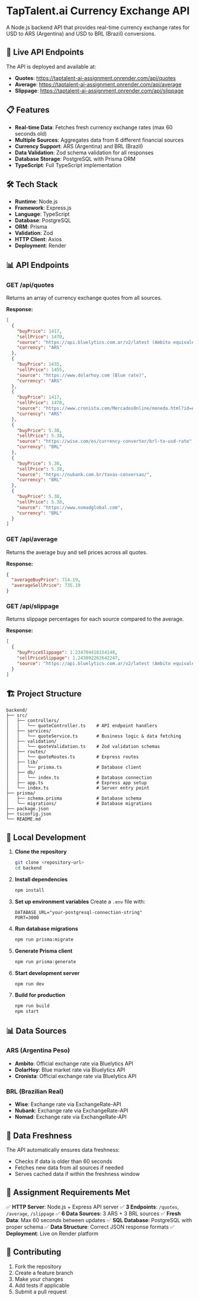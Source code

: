 # TapTalent.ai Currency Exchange API

A Node.js backend API that provides real-time currency exchange rates for USD to ARS (Argentina) and USD to BRL (Brazil) conversions.

## 🚀 Live API Endpoints

The API is deployed and available at:

- **Quotes**: https://taptalent-ai-assignment.onrender.com/api/quotes
- **Average**: https://taptalent-ai-assignment.onrender.com/api/average
- **Slippage**: https://taptalent-ai-assignment.onrender.com/api/slippage

## 📋 Features

- **Real-time Data**: Fetches fresh currency exchange rates (max 60 seconds old)
- **Multiple Sources**: Aggregates data from 6 different financial sources
- **Currency Support**: ARS (Argentina) and BRL (Brazil)
- **Data Validation**: Zod schema validation for all responses
- **Database Storage**: PostgreSQL with Prisma ORM
- **TypeScript**: Full TypeScript implementation

## 🛠️ Tech Stack

- **Runtime**: Node.js
- **Framework**: Express.js
- **Language**: TypeScript
- **Database**: PostgreSQL
- **ORM**: Prisma
- **Validation**: Zod
- **HTTP Client**: Axios
- **Deployment**: Render

## 📊 API Endpoints

### GET /api/quotes
Returns an array of currency exchange quotes from all sources.

**Response:**
```json
[
  {
    "buyPrice": 1417,
    "sellPrice": 1470,
    "source": "https://api.bluelytics.com.ar/v2/latest (Ambito equivalent)",
    "currency": "ARS"
  },
  {
    "buyPrice": 1435,
    "sellPrice": 1455,
    "source": "https://www.dolarhoy.com (Blue rate)",
    "currency": "ARS"
  },
  {
    "buyPrice": 1417,
    "sellPrice": 1470,
    "source": "https://www.cronista.com/MercadosOnline/moneda.html?id=ARSB (Official rate)",
    "currency": "ARS"
  },
  {
    "buyPrice": 5.38,
    "sellPrice": 5.38,
    "source": "https://wise.com/es/currency-converter/brl-to-usd-rate",
    "currency": "BRL"
  },
  {
    "buyPrice": 5.38,
    "sellPrice": 5.38,
    "source": "https://nubank.com.br/taxas-conversao/",
    "currency": "BRL"
  },
  {
    "buyPrice": 5.38,
    "sellPrice": 5.38,
    "source": "https://www.nomadglobal.com",
    "currency": "BRL"
  }
]
```

### GET /api/average
Returns the average buy and sell prices across all quotes.

**Response:**
```json
{
  "averageBuyPrice": 714.19,
  "averageSellPrice": 735.19
}
```

### GET /api/slippage
Returns slippage percentages for each source compared to the average.

**Response:**
```json
[
  {
    "buyPriceSlippage": 1.234704418154148,
    "sellPriceSlippage": 1.243892262642247,
    "source": "https://api.bluelytics.com.ar/v2/latest (Ambito equivalent)"
  }
]
```

## 🏗️ Project Structure

```
backend/
├── src/
│   ├── controllers/
│   │   └── quoteController.ts    # API endpoint handlers
│   ├── services/
│   │   └── quoteService.ts       # Business logic & data fetching
│   ├── validation/
│   │   └── quoteValidation.ts    # Zod validation schemas
│   ├── routes/
│   │   └── quoteRoutes.ts        # Express routes
│   ├── lib/
│   │   └── prisma.ts             # Database client
│   ├── db/
│   │   └── index.ts              # Database connection
│   ├── app.ts                    # Express app setup
│   └── index.ts                  # Server entry point
├── prisma/
│   ├── schema.prisma             # Database schema
│   └── migrations/               # Database migrations
├── package.json
├── tsconfig.json
└── README.md
```

## 🚀 Local Development

1. **Clone the repository**
   ```bash
   git clone <repository-url>
   cd backend
   ```

2. **Install dependencies**
   ```bash
   npm install
   ```

3. **Set up environment variables**
   Create a `.env` file with:
   ```
   DATABASE_URL="your-postgresql-connection-string"
   PORT=3000
   ```

4. **Run database migrations**
   ```bash
   npm run prisma:migrate
   ```

5. **Generate Prisma client**
   ```bash
   npm run prisma:generate
   ```

6. **Start development server**
   ```bash
   npm run dev
   ```

7. **Build for production**
   ```bash
   npm run build
   npm start
   ```

## 📊 Data Sources

### ARS (Argentina Peso)
- **Ambito**: Official exchange rate via Bluelytics API
- **DolarHoy**: Blue market rate via Bluelytics API
- **Cronista**: Official exchange rate via Bluelytics API

### BRL (Brazilian Real)
- **Wise**: Exchange rate via ExchangeRate-API
- **Nubank**: Exchange rate via ExchangeRate-API
- **Nomad**: Exchange rate via ExchangeRate-API

## 🔄 Data Freshness

The API automatically ensures data freshness:
- Checks if data is older than 60 seconds
- Fetches new data from all sources if needed
- Serves cached data if within the freshness window

## 📝 Assignment Requirements Met

✅ **HTTP Server**: Node.js + Express API server
✅ **3 Endpoints**: `/quotes`, `/average`, `/slippage`
✅ **6 Data Sources**: 3 ARS + 3 BRL sources
✅ **Fresh Data**: Max 60 seconds between updates
✅ **SQL Database**: PostgreSQL with proper schema
✅ **Data Structure**: Correct JSON response formats
✅ **Deployment**: Live on Render platform

## 🤝 Contributing

1. Fork the repository
2. Create a feature branch
3. Make your changes
4. Add tests if applicable
5. Submit a pull request
